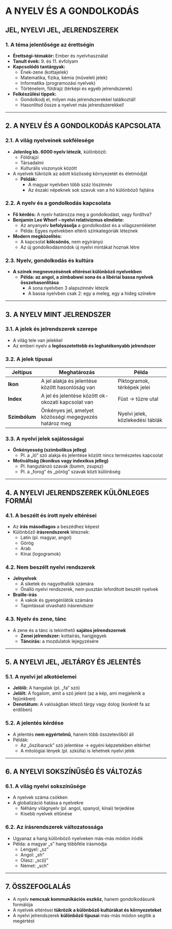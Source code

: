 # A NYELV ÉS A GONDOLKODÁS  
## JEL, NYELVI JEL, JELRENDSZEREK  

### 1. A téma jelentősége az érettségin  
- **Érettségi-témakör:** Ember és nyelvhasználat  
- **Tanult évek:** 9. és 11. évfolyam  
- **Kapcsolódó tantárgyak:**  
  - Ének-zene (kottajelek)  
  - Matematika, fizika, kémia (műveleti jelek)  
  - Informatika (programozási nyelvek)  
  - Történelem, földrajz (térképi és egyéb jelrendszerek)  
- **Felkészülési tippek:**  
  - Gondolkodj el, milyen más jelrendszerekkel találkoztál!  
  - Hasonlítsd össze a nyelvet más jelrendszerekkel!  

---

## 2. A NYELV ÉS A GONDOLKODÁS KAPCSOLATA  

### 2.1. A világ nyelveinek sokfélesége  
- **Jelenleg kb. 6000 nyelv létezik**, különböző:  
  - Földrajzi  
  - Társadalmi  
  - Kulturális viszonyok között  
- A nyelvek tükrözik az adott közösség környezetét és életmódját  
  - **Példák:**  
    - A magyar nyelvben több száz lószínnév  
    - Az északi népeknek sok szavuk van a hó különböző fajtáira  

### 2.2. A nyelv és a gondolkodás kapcsolata  
- **Fő kérdés:** A nyelv határozza meg a gondolkodást, vagy fordítva?  
- **Benjamin Lee Whorf – nyelvi relativizmus elmélete:**  
  - Az anyanyelv **befolyásolja** a gondolkodást és a világszemléletet  
  - Példa: Egyes nyelvekben eltérő színkategóriák léteznek  
- **Modern megközelítés:**  
  - A kapcsolat **kölcsönös**, nem egyirányú  
  - Az új gondolkodásmódok új nyelvi mintákat hoznak létre  

### 2.3. Nyelv, gondolkodás és kultúra  
- **A színek megnevezésének eltérései különböző nyelvekben**  
  - **Példa: az angol, a zimbabwei sona és a libériai bassa nyelvek összehasonlítása**  
    - A sona nyelvben 3 alapszínnév létezik  
    - A bassa nyelvben csak 2: egy a meleg, egy a hideg színekre  

---

## 3. A NYELV MINT JELRENDSZER  

### 3.1. A jelek és jelrendszerek szerepe  
- A világ tele van jelekkel  
- Az emberi nyelv a **legösszetettebb és leghatékonyabb jelrendszer**  

### 3.2. A jelek típusai  
| Jeltípus | Meghatározás | Példa |
|----------|-------------|-------|
| **Ikon** | A jel alakja és jelentése között hasonlóság van | Piktogramok, térképek jelei |
| **Index** | A jel és jelentése között ok-okozati kapcsolat van | Füst → tűzre utal |
| **Szimbólum** | Önkényes jel, amelyet közösségi megegyezés határoz meg | Nyelvi jelek, közlekedési táblák |

### 3.3. A nyelvi jelek sajátosságai  
- **Önkényesség (szimbolikus jelleg)**  
  - Pl. a „ló” szó alakja és jelentése között nincs természetes kapcsolat  
- **Motiváltság (ikonikus vagy indexikus jelleg)**  
  - Pl. hangutánzó szavak (bumm, zsupsz)  
  - Pl. a „forog” és „pörög” szavak közti különbség  

---

## 4. A NYELVI JELRENDSZEREK KÜLÖNLEGES FORMÁI  

### 4.1. A beszélt és írott nyelv eltérései  
- Az **írás másodlagos** a beszédhez képest  
- Különböző **írásrendszerek** léteznek:  
  - Latin (pl. magyar, angol)  
  - Görög  
  - Arab  
  - Kínai (logogramok)  

### 4.2. Nem beszélt nyelvi rendszerek  
- **Jelnyelvek**  
  - A siketek és nagyothallók számára  
  - Önálló nyelvi rendszerek, nem pusztán lefordított beszélt nyelvek  
- **Braille-írás**  
  - A vakok és gyengénlátók számára  
  - Tapintással olvasható írásrendszer  

### 4.3. Nyelv és zene, tánc  
- A zene és a tánc is tekinthető **sajátos jelrendszernek**  
  - **Zenei jelrendszer:** kottaírás, hangjegyek  
  - **Táncírás:** a mozdulatok lejegyzésére  

---

## 5. A NYELVI JEL, JELTÁRGY ÉS JELENTÉS  

### 5.1. A nyelvi jel alkotóelemei  
- **Jelölő:** A hangalak (pl. „fa” szó)  
- **Jelölt:** A fogalom, amit a szó jelent (az a kép, ami megjelenik a fejünkben)  
- **Denotátum:** A valóságban létező tárgy vagy dolog (konkrét fa az erdőben)  

### 5.2. A jelentés kérdése  
- A jelentés **nem egyértelmű**, hanem több összetevőből áll  
- Példák:  
  - Az „őszibarack” szó jelentése → egyéni képzetekben eltérhet  
  - A mitológiai lények (pl. szkülla) is lehetnek nyelvi jelek  

---

## 6. A NYELVI SOKSZÍNŰSÉG ÉS VÁLTOZÁS  

### 6.1. A világ nyelvi sokszínűsége  
- A nyelvek száma csökken  
- A globalizáció hatása a nyelvekre  
  - Néhány világnyelv (pl. angol, spanyol, kínai) terjedése  
  - Kisebb nyelvek eltűnése  

### 6.2. Az írásrendszerek változatossága  
- Ugyanaz a hang különböző nyelveken más-más módon íródik  
- Példa: a magyar „s” hang többféle írásmódja  
  - Lengyel: „sz”  
  - Angol: „sh”  
  - Olasz: „sc(i)”  
  - Német: „sch”  

---

## 7. ÖSSZEFOGLALÁS  
- A nyelv **nemcsak kommunikációs eszköz**, hanem gondolkodásunk formálója  
- A nyelvek eltérései **tükrözik a különböző kultúrákat és környezeteket**  
- A nyelvi jelrendszerek **különböző típusai** más-más módon segítik a megértést  